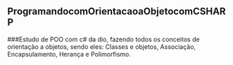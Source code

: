 ## ProgramandocomOrientacaoaObjetocomCSHARP
###Estudo de POO com c# da dio, fazendo todos os conceitos de orientação a objetos, sendo eles: Classes e objetos, Associação, Encapsulamento, Herança e Polimorfismo.
